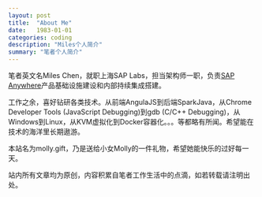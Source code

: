 ```yaml
---
layout: post
title:  "About Me"
date:   1983-01-01
categories: coding
description: "Miles个人简介"
summary: "笔者个人简介"
---
```



笔者英文名Miles Chen，就职上海SAP Labs，担当架构师一职，负责[SAP Anywhere](http://www.sapanywhere.cn/)产品基础设施建设和内部持续集成搭建。

工作之余，喜好钻研各类技术。从前端AngulaJS到后端SparkJava，从Chrome Developer Tools (JavaScript Debugging)到gdb (C/C++ Debugging)，从Windows到Linux，从KVM虚拟化到Docker容器化。。。等都略有所闻。希望能在技术的海洋里长期遨游。

本站名为molly.gift，乃是送给小女Molly的一件礼物，希望她能快乐的过好每一天。

站内所有文章均为原创，内容积累自笔者工作生活中的点滴，如若转载请注明出处。
